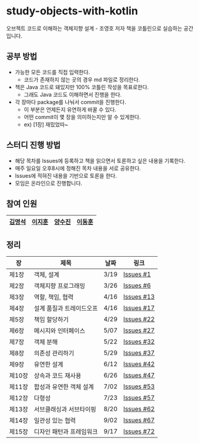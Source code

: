 # study-objects-with-kotlin
오브젝트 코드로 이해하는 객체지향 설계 - 조영호 저자 책을 코틀린으로 실습하는 공간입니다.

## 공부 방법

- 가능한 모든 코드를 직접 입력한다.
  - 코드가 존재하지 않는 곳의 경우 md 파일로 정리한다.
- 책은 Java 코드로 돼있지만 100% 코틀린 작성을 목표로한다.
  - 그래도 Java 코드도 이해하면서 진행을 한다.
- 각 장마다 package를 나눠서 commit을 진행한다.
  - 이 부분은 언제든지 유연하게 바꿀 수 있다.
  - 어떤 commit이 몇 장을 의미하는지만 알 수 있게한다.
  - ex) [1장] 재밌었따~
  
## 스터디 진행 방법

- 해당 목차를 Issues에 등록하고 책을 읽으면서 토론하고 싶은 내용을 기록한다.
- 매주 일요일 오후8시에 정해진 목차 내용을 서로 공유한다.
- Issues에 적혀진 내용을 기반으로 토론을 한다.
- 모임은 온라인으로 진행합니다.

## 참여 인원

|[김명석](https://github.com/audxo112)|[이지훈](https://github.com/lee-ji-hoon)|[양수진](https://github.com/yangsooplus)|[이동훈](https://github.com/ldh019)|
|---|---|---|---|

## 정리

| 장   | 제목                                  | 날짜 | 링크 |
| ---- | ------------------------------------- | ---- | ---- |
| 제1장 | 객체, 설계                       |  3/19 | [Issues #1](https://github.com/lee-ji-hoon/study-objects-with-kotlin/issues/1) |
| 제2장 | 객체지향 프로그래밍                 |  3/26 | [Issues #6](https://github.com/lee-ji-hoon/study-objects-with-kotlin/issues/6) |
| 제3장 | 역할, 책임, 협력                  |  4/16  | [Issues #13](https://github.com/lee-ji-hoon/study-objects-with-kotlin/issues/13) |
| 제4장 | 설계 품질과 트레이드오프             |  4/16  | [Issues #17](https://github.com/lee-ji-hoon/study-objects-with-kotlin/issues/17) |
| 제5장 | 책임 할당하기                      |  4/29 | [Issues #22](https://github.com/lee-ji-hoon/study-objects-with-kotlin/issues/22) |
| 제6장 | 메시지와 인터페이스                 |  5/07 |  [Issues #27](https://github.com/lee-ji-hoon/study-objects-with-kotlin/issues/27) |
| 제7장 | 객체 분해                         | 5/22 | [Issues #32](https://github.com/lee-ji-hoon/study-objects-with-kotlin/issues/32)     |
| 제8장 | 의존성 관리하기                      |  5/29    | [Issues #37](https://github.com/lee-ji-hoon/study-objects-with-kotlin/issues/37)   |
| 제9장 | 유연한 설계                          | 6/12   | [Issues #42](https://github.com/lee-ji-hoon/study-objects-with-kotlin/issues/42)     |
| 제10장| 상속과 코드 재사용                  |  6/26    |  [Issues #47](https://github.com/lee-ji-hoon/study-objects-with-kotlin/issues/47)    |
| 제11장| 합성과 유연한 객체 설계             |   7/02   | [Issues #53](https://github.com/lee-ji-hoon/study-objects-with-kotlin/issues/53)     |
| 제12장| 다형성                           | 7/23     | [Issues #57](https://github.com/lee-ji-hoon/study-objects-with-kotlin/issues/57)     |
| 제13장| 서브클래싱과 서브타이핑              | 8/20  | [Issues #62](https://github.com/lee-ji-hoon/study-objects-with-kotlin/issues/62)      |
| 제14장| 일관성 있는 협력                     | 9/02 | [Issues #67](https://github.com/lee-ji-hoon/study-objects-with-kotlin/issues/67)     |
| 제15장| 디자인 패턴과 프레임워크             | 9/17 | [Issues #72](https://github.com/lee-ji-hoon/study-objects-with-kotlin/issues/72)     |
